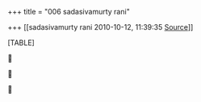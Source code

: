 +++
title = "006 sadasivamurty rani"

+++
[[sadasivamurty rani	2010-10-12, 11:39:35 [Source](https://groups.google.com/g/bvparishat/c/IvhhJAp5x4g)]]



[TABLE]








